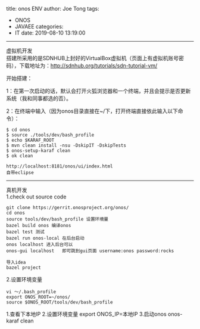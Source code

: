 title: onos ENV
author: Joe Tong
tags:
  - ONOS
  - JAVAEE
categories:
  - IT
date: 2019-08-10 13:19:00
---
虚拟机开发  
搭建所采用的是SDNHUB上封好的VirtualBox虚拟机（页面上有虚拟机账号密码），下载地址为：http://sdnhub.org/tutorials/sdn-tutorial-vm/  

开始搭建：

1：在第一次启动的话，默认会打开火狐浏览器和一个终端，并且会提示是否更新系统（我和同事都选的否）。

2：在终端中输入（因为onos目录直接在~/下，打开终端直接依此输入以下命令）：
```
$ cd onos
$ source ./tools/dev/bash_profile 
$ echo $KARAF_ROOT
$ mvn clean install -nsu -DskipIT -DskipTests
$ onos-setup-karaf clean
$ ok clean

http://localhost:8181/onos/ui/index.html
自带eclipse
```

<hr/>

真机开发  
1.check out source code 
```
git clone https://gerrit.onosproject.org/onos/
cd onos  
source tools/dev/bash_profile 设置环境量  
bazel build onos 编译onos  
bazel test 测试  
bazel run onos-local 在后台启动  
onos localhost 进入后台可以  
onos-gui localhost   即可跳到gui页面 username:onos password:rocks

导入idea
bazel project
```
2.设置环境变量
```
vi ～/.bash_profile
export ONOS_ROOT=~/onos/
source $ONOS_ROOT/tools/dev/bash_profile
```
1.查看下本地IP
2.设置环境变量
export ONOS_IP=本地IP
3.启动onos
onos-karaf clean